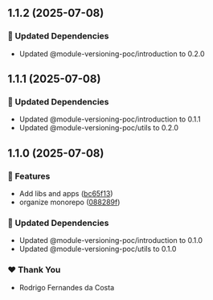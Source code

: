 ## 1.1.2 (2025-07-08)

### 🧱 Updated Dependencies

- Updated @module-versioning-poc/introduction to 0.2.0

## 1.1.1 (2025-07-08)

### 🧱 Updated Dependencies

- Updated @module-versioning-poc/introduction to 0.1.1
- Updated @module-versioning-poc/utils to 0.2.0

## 1.1.0 (2025-07-08)

### 🚀 Features

- Add libs and apps ([bc65f13](https://github.com/rcosta-daon/module-versioning-poc/commit/bc65f13))
- organize monorepo ([088289f](https://github.com/rcosta-daon/module-versioning-poc/commit/088289f))

### 🧱 Updated Dependencies

- Updated @module-versioning-poc/introduction to 0.1.0
- Updated @module-versioning-poc/utils to 0.1.0

### ❤️ Thank You

- Rodrigo Fernandes da Costa